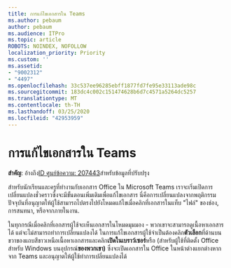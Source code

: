 ```yaml
---
title: การแก้ไขเอกสารใน Teams
ms.author: pebaum
author: pebaum
ms.audience: ITPro
ms.topic: article
ROBOTS: NOINDEX, NOFOLLOW
localization_priority: Priority
ms.custom: ''
ms.assetid:
- "9002312"
- "4497"
ms.openlocfilehash: 33c537ee96285ebff1877fd7fe95e33113ade98c
ms.sourcegitcommit: 183dc4c002c151474628b6d7c4571a5264dc5257
ms.translationtype: MT
ms.contentlocale: th-TH
ms.lasthandoff: 03/25/2020
ms.locfileid: "42953959"
---
```

# <a name="editing-documents-in-teams"></a>การแก้ไขเอกสารใน Teams

**สําคัญ**: อ้างถึง[ID ศูนย์ข้อความ: 207443](https://admin.microsoft.com/Adminportal/Home?source=applauncher#MessageCenter?id=MC207443)สําหรับข้อมูลที่ปรับปรุง 

สําหรับนักเรียนและครูที่ทํางานกับเอกสาร Office ใน Microsoft Teams เราจะเริ่มเปิดการเปลี่ยนแปลงชั่วคราวซึ่งจะมีขั้นตอนเพิ่มเติมเพื่อแก้ไขเอกสาร นี่คือการเปลี่ยนแปลงจากพฤติกรรมปัจจุบันที่อนุญาตให้ผู้ใช้สามารถไปตรงไปยังโหมดแก้ไขเมื่อคลิกที่เอกสารในแท็บ "ไฟล์" ของช่อง, การสนทนา, หรือจากภายในงาน.

ในทุกกรณีเมื่อคลิกที่เอกสารผู้ใช้จะเห็นเอกสารในโหมดมุมมอง - พวกเขาจะสามารถดูเนื้อหาเอกสาร ได้ แต่จะไม่สามารถทําการเปลี่ยนแปลงได้ ในการแก้ไขเอกสารผู้ใช้จําเป็นต้องคลิก**ตัวเลือก**ที่ด้านบนขวาของแถบสีขาวเหนือเนื้อหาเอกสารและคลิก**เปิดในเบราว์เซอร์**หรือ (สําหรับผู้ใช้ที่ติดตั้ง Office สําหรับ Windows บนอุปกรณ์**ของพวกเขา)** ซึ่งจะเปิดเอกสารใน Office ในหน้าต่างแยกต่างหากจาก Teams และอนุญาตให้ผู้ใช้ทําการเปลี่ยนแปลงได้
